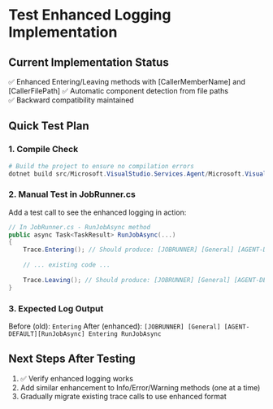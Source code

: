 # Test Enhanced Logging Implementation

## Current Implementation Status
✅ Enhanced Entering/Leaving methods with [CallerMemberName] and [CallerFilePath]
✅ Automatic component detection from file paths  
✅ Backward compatibility maintained

## Quick Test Plan

### 1. **Compile Check**
```powershell
# Build the project to ensure no compilation errors
dotnet build src/Microsoft.VisualStudio.Services.Agent/Microsoft.VisualStudio.Services.Agent.csproj
```

### 2. **Manual Test in JobRunner.cs**
Add a test call to see the enhanced logging in action:

```csharp
// In JobRunner.cs - RunJobAsync method
public async Task<TaskResult> RunJobAsync(...)
{
    Trace.Entering(); // Should produce: [JOBRUNNER] [General] [AGENT-DEFAULT][RunJobAsync] Entering RunJobAsync
    
    // ... existing code ...
    
    Trace.Leaving(); // Should produce: [JOBRUNNER] [General] [AGENT-DEFAULT][RunJobAsync] Leaving RunJobAsync
}
```

### 3. **Expected Log Output**
Before (old): `Entering`
After (enhanced): `[JOBRUNNER] [General] [AGENT-DEFAULT][RunJobAsync] Entering RunJobAsync`

## Next Steps After Testing
1. ✅ Verify enhanced logging works
2. Add similar enhancement to Info/Error/Warning methods (one at a time)
3. Gradually migrate existing trace calls to use enhanced format
